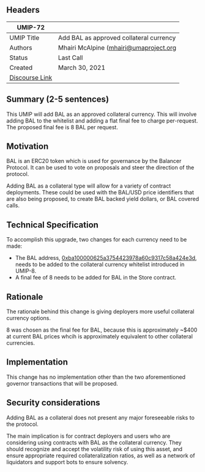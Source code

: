 ## Headers
| UMIP-72   |                                                                                                                                          |
|------------|------------------------------------------------------------------------------------------------------------------------------------------|
| UMIP Title | Add BAL as approved collateral currency              |
| Authors    | Mhairi McAlpine (mhairi@umaproject.org |
| Status     | Last Call                                                                                                                                    |
| Created    | March 30, 2021                                                                                                                           |
| [Discourse Link](https://discourse.umaproject.org/t/add-bal-as-approved-collateral-currency/510)    |                                                                                                                     |

## Summary (2-5 sentences)
This UMIP will add BAL as an approved collateral currency. This will involve adding BAL to the whitelist and adding a flat final fee to charge per-request. The proposed final fee is 8 BAL per request.

## Motivation

BAL is an ERC20 token which is used for governance by the Balancer Protocol.  It can be used to vote on proposals and steer the direction of the protocol.

Adding BAL as a collateral type will allow for a variety of contract deployments. These could be used with the BAL/USD price identifiers that are also being proposed, to create BAL backed yield dollars, or BAL covered calls. 

## Technical Specification
To accomplish this upgrade, two changes for each currency need to be made:

- The BAL address, [0xba100000625a3754423978a60c9317c58a424e3d](https://etherscan.io/address/0xba100000625a3754423978a60c9317c58a424e3d), needs to be added to the collateral currency whitelist introduced in UMIP-8.
- A final fee of 8 needs to be added for BAL in the Store contract.


## Rationale

The rationale behind this change is giving deployers more useful collateral currency options.

8 was chosen as the final fee for BAL, because this is approximately ~$400 at current BAL prices whcih is approximately equivalent to other collateral currencies.

## Implementation

This change has no implementation other than the two aforementioned governor transactions that will be proposed.

## Security considerations

Adding BAL as a collateral does not present any major foreseeable risks to the protocol.

The main implication is for contract deployers and users who are considering using contracts with BAL as the collateral currency. They should recognize and accept the volatility risk of using this asset, and ensure appropriate required collateralization ratios, as well as a network of liquidators and support bots to ensure solvency.

